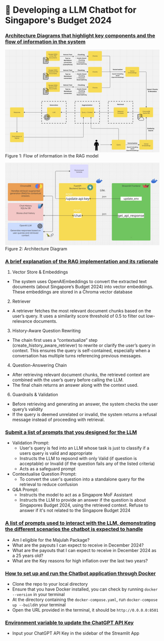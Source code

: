 # 🚀 Developing a LLM Chatbot for Singapore's Budget 2024

### <u> Architecture Diagrams that highlight key components and the flow of information in the system </u>
![Figure 1](diagrams/diagram1.jpg)
Figure 1: Flow of information in the RAG model

![Figure 2](diagrams/diagram2.jpg)
Figure 2: Architecture Diagram

### <u> A brief explanation of the RAG implementation and its rationale </u>
1) Vector Store & Embeddings
- The system uses OpenAIEmbeddings to convert the extracted text documents (about Singapore’s Budget 2024) into vector embeddings. These embeddings are stored in a Chroma vector database 
2) Retriever
- A retriever fetches the most relevant document chunks based on the user’s query. It uses a similarity score threshold of 0.5 to filter out low-relevance documents.
3) History-Aware Question Rewriting
- The chain first uses a “contextualize” step (create_history_aware_retriever) to rewrite or clarify the user’s query in context. This ensures the query is self-contained, especially when a conversation has multiple turns referencing previous messages.
4) Question-Answering Chain
- After retrieving relevant document chunks, the retrieved context are combined with the user’s query before calling the LLM.
- The final chain returns an answer along with the context used.
6) Guardrails & Validation
- Before retrieving and generating an answer, the system checks the user query’s validity 
- If the query is deemed unrelated or invalid, the system returns a refusal message instead of proceeding with retrieval.

### <u> Submit a list of prompts that you designed for the LLM </u>
- Validation Prompt: 
    - User's query is fed into an LLM whose task is just to classify if a users query is valid and appropriate
    - Instructs the LLM to repsond with only Valid (if question is acceptable) or Invalid (if the question fails any of the listed criteria)
    - Acts as a safeguard prompt 
- Contextualise Question Prompt: 
    - To convert the user's question into a standalone query for the retrieval to reduce confusion
- Q&A Prompt: 
    - Instructs the model to act as a Singapore MoF Assistant
    - Instructs the LLM to provide an answer if the question is about Singapores Budget 2024, using the retrieved context. Refuse to answer if it's not related to the Singapore Budget 2024

### <u> A list of prompts used to interact with the LLM, demonstrating the different scenarios the chatbot is expected to handle </u>
- Am I eligible for the Majulah Package?
- What are the payouts I can expect to receive in December 2024?
- What are the payouts that I can expect to receive in December 2024 as a 25 years old?
- What are the Key reasons for high inflation over the last two years?

### <u> How to set up and run the Chatbot application through Docker </u>
- Clone the repo to your local directory 
- Ensure that you have Docker installed, you can check by running `docker --version` in your terminal
- At the directory containing the `docker-compose.yaml`, run `docker-compose up --build`in your terminal
- Open the URL provided in the terminal, it should be `http://0.0.0.0:8501`

### <u> Environment variable to update the ChatGPT API Key </u>
- Input your ChatGPT API Key in the sidebar of the Streamlit App

